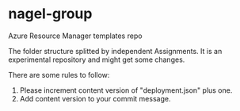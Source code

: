 # nagel-group
Azure Resource Manager templates repo

The folder structure splitted by independent Assignments. 
It is an experimental repository and might get some changes. 

There are some rules to follow:

1. Please increment content version of "deployment.json" plus one.
2. Add content version to your commit message.